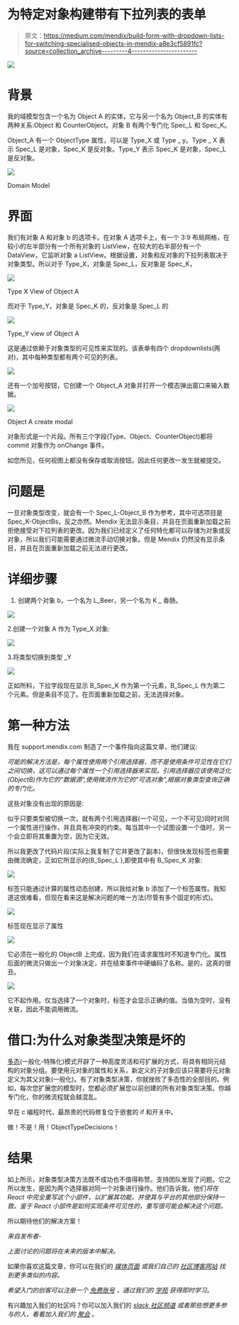 # 为特定对象构建带有下拉列表的表单

> 原文：<https://medium.com/mendix/build-form-with-dropdown-lists-for-switching-specialised-objects-in-mendix-a8e3cf5891fc?source=collection_archive---------4----------------------->

![](img/b71bac5810e1056705844b97758c3184.png)

# 背景

我的域模型包含一个名为 Object A 的实体，它与另一个名为 Object_B 的实体有两种关系:Object 和 CounterObject。对象 B 有两个专门化 Spec_L 和 Spec_K。

Object_A 有一个 ObjectType 属性，可以是 Type_X 或 Type _ y。Type _ X 表示 Spec_L 是对象，Spec_K 是反对象。Type_Y 表示 Spec_K 是对象，Spec_L 是反对象。

![](img/ed6412fa163b8d042a46060df9df02df.png)

Domain Model

# 界面

我们有对象 A 和对象 b 的选项卡。在对象 A 选项卡上，有一个 3:9 布局网格，在较小的左半部分有一个所有对象的 ListView，在较大的右半部分有一个 DataView，它监听对象 a ListView。根据设置，对象和反对象的下拉列表取决于对象类型。所以对于 Type_X，对象是 Spec_L，反对象是 Spec_K，

![](img/6876f8102328951740afa54a773b82fe.png)

Type X View of Object A

而对于 Type_Y，对象是 Spec_K 的，反对象是 Spec_L 的

![](img/f0dd647710b93cfe6130c5fb0ecee189.png)

Type_Y view of Object A

这是通过依赖于对象类型的可见性来实现的。该表单有四个 dropdownlists(两对)，其中每种类型都有两个可见的列表。

![](img/c242c3888fcc81ffc1b875d972c4ed8d.png)

还有一个加号按钮，它创建一个 Object_A 对象并打开一个模态弹出窗口来输入数据。

![](img/af7fa53e6531e20d244dc85f8bb3aadd.png)

Object A create modal

对象形式是一个片段。所有三个字段(Type、Object、CounterObject)都将 commit 对象作为 onChange 事件。

如您所见，任何视图上都没有保存或取消按钮。因此任何更改一发生就被提交。

# 问题是

一旦对象类型改变，就会有一个 Spec_L-Object_B 作为参考，其中可选项目是 Spec_K-ObjectBs，反之亦然。Mendix 无法显示条目，并且在页面重新加载之前拒绝接受对下拉列表的更改。因为我们已经定义了任何特化都可以存储为对象或反对象，所以我们可能需要通过微流手动切换对象。但是 Mendix 仍然没有显示条目，并且在页面重新加载之前无法进行更改。

# 详细步骤

1.  创建两个对象 b，一个名为 L_Beer，另一个名为 K _ 香肠。

![](img/6955251dfa0cda16bcf1407b4947eea9.png)

2.创建一个对象 A 作为 Type_X 对象:

![](img/a67aa85fb4aff0ff6c1fccccf1974cfc.png)

3.将类型切换到类型 _Y

![](img/2134e23bd4490fa7f9522a11e2c66bd6.png)

正如所料，下拉字段现在显示 B_Spec_K 作为第一个元素，B_Spec_L 作为第二个元素。但是条目不见了。在页面重新加载之前，无法选择对象。

# 第一种方法

我在 support.mendix.com 制造了一个事件指向这篇文章，他们建议:

*可能的解决方法是，每个属性使用两个引用选择器，而不是使用条件可见性在它们之间切换，这可以通过每个属性一个引用选择器来实现。引用选择器应该使用泛化(ObjectB)作为它的“数据源”,使用微流作为它的“可选对象”,根据对象类型查询正确的专门化。*

这些对象没有出现的原因是:

似乎只要类型被切换一次，就有两个引用选择器(一个可见，一个不可见)同时对同一个属性进行操作，并且具有冲突的约束。每当其中一个试图设置一个值时，另一个会立即将其重置为空，因为它无效。

所以我更改了代码片段(实际上我复制了它并更改了副本)，但很快发现标签也需要由微流确定，正如它所显示的(B_Spec_L ),即使其中有 B_Spec_K 对象:

![](img/69f515f1734e00574c8cd83ad3165a20.png)

标签只能通过计算的属性动态创建，所以我给对象 b 添加了一个标签属性。我知道这很难看，但现在看来这是解决问题的唯一方法(尽管有多个固定的形式)。

![](img/99320afe500409de1c837c20e7edb653.png)

标签现在显示了属性

![](img/0d9161075ca500fcbff2a230760a9f76.png)

它必须在一般化的 ObjectB 上完成，因为我们在请求属性时不知道专门化。属性后面的微流只做出一个对象决定，并在结束事件中硬编码了名称。是的，这真的很丑。

![](img/f80b9a4c64d0e96bd6f5267cd4e5d656.png)

它不起作用。仅当选择了一个对象时，标签才会显示正确的值。当值为空时，没有关联，因此不能调用微流。

# 借口:为什么对象类型决策是坏的

[多态](https://en.wikipedia.org/wiki/Polymorphism_(computer_science))(一般化-特殊化)模式开辟了一种高度灵活和可扩展的方式，将具有相同元结构的对象分组。要使用元对象的属性和关系，新定义的子对象应该只需要将元对象定义为其父对象(一般化)。有了对象类型决策，你就挫败了多态性的全部目的。例如，每次您扩展您的模型时，您都必须扩展您以前创建的所有对象类型决策。你越专门化，你的微流程就会越混乱。

早在 c 编程时代，最昂贵的代码修复位于嵌套的 if 和开关中。

做！不是！用！ObjectTypeDecisions！

# 结果

如上所示，对象类型决策方法既不成功也不值得称赞。支持团队发现了问题。它之所以发生，是因为两个选择器对同一个对象进行操作。他们告诉我，他们*将在 React 中完全重写这个小部件，以扩展其功能，并使其与平台的其他部分保持一致。鉴于 React 小部件是如何实现条件可见性的，重写很可能会解决这个问题。*

所以期待他们的解决方案！

*来自发布者-*

*上面讨论的问题将在未来的版本中解决。*

如果你喜欢这篇文章，你可以在我们的 [*媒体页面*](https://medium.com/mendix) *或我们自己的* [*社区博客网站*](https://developers.mendix.com/community-blog/) *找到更多类似的内容。*

*希望入门的创客可以注册一个* [*免费账号*](https://developers.mendix.com/meetups/#meetupsNearYou) *，通过我们的* [*学苑*](https://academy.mendix.com/link/home) *获得即时学习。*

有兴趣加入我们的社区吗？你可以加入我们的 [*slack 社区频道*](https://join.slack.com/t/mendixcommunity/shared_invite/zt-hwhwkcxu-~59ywyjqHlUHXmrw5heqpQ) *或者那些想更多参与的人，看看加入我们的* [*聚会*](https://developers.mendix.com/meetups/#meetupsNearYou) *。*